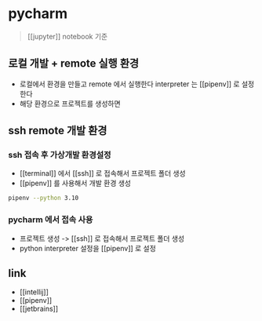 # pycharm
> [[jupyter]] notebook 기준

## 로컬 개발 + remote 실행 환경
- 로컬에서 환경을 만들고 remote 에서 실행한다 interpreter 는 [[pipenv]] 로 설정한다
- 해당 환경으로 프로젝트를 생성하면 

## ssh remote 개발 환경
### ssh 접속 후 가상개발 환경설정
- [[terminal]] 에서 [[ssh]] 로 접속해서 프로젝트 폴더 생성
- [[pipenv]] 를 사용해서 개발 환경 생성
```sh 
pipenv --python 3.10
```

### pycharm 에서 접속 사용
- 프로젝트 생성 -> [[ssh]] 로 접속해서 프로젝트 폴더 생성
- python interpreter 설정을 [[pipenv]] 로 설정

## link
- [[intellij]]
- [[pipenv]]
- [[jetbrains]]
